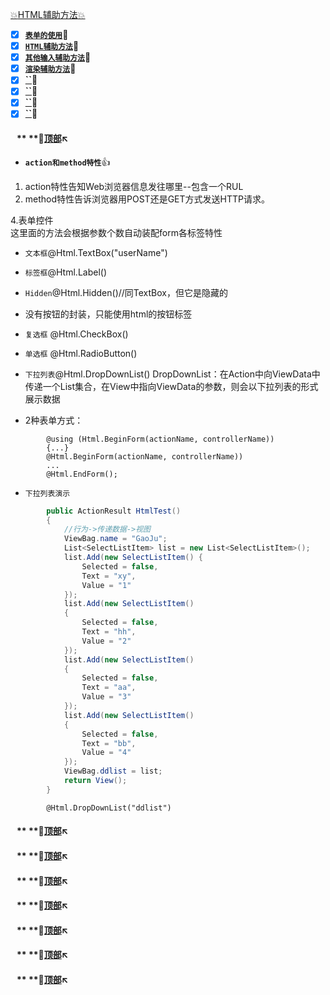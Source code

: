 
<a  id="top" href="#top">:collision:HTML辅助方法:collision: </a>


- [x] <a href="#01">**`表单的使用`**</a>:sunflower:
- [x] <a href="#02">**`HTML辅助方法`**</a>:sunflower:
- [x] <a href="#03">**`其他输入辅助方法`**</a>:sunflower:
- [x] <a href="#04">**`渲染辅助方法`**</a>:sunflower:
- [x] <a href="#05">**``**</a>:sunflower:
- [x] <a href="#06">**``**</a>:sunflower:
- [x] <a href="#07">**``**</a>:sunflower:
- [x] <a href="#08">**``**</a>:sunflower:

#### &nbsp;&nbsp; <a id="01">** **</a>:flags:<a href="#top">顶部</a>:arrow_upper_left:

* **`action和method特性`**:+1:
1. action特性告知Web浏览器信息发往哪里--包含一个RUL
2. method特性告诉浏览器用POST还是GET方式发送HTTP请求。


4.表单控件  
这里面的方法会根据参数个数自动装配form各标签特性
* `文本框`@Html.TextBox("userName")
* `标签框`@Html.Label()
* `Hidden`@Html.Hidden()//同TextBox，但它是隐藏的   
* 没有按钮的封装，只能使用html的按钮标签
* `复选框` @Html.CheckBox()
* `单选框` @Html.RadioButton()
* `下拉列表`@Html.DropDownList()  DropDownList：在Action中向ViewData中传递一个List<SelectListltem>集合，在View中指向ViewData的参数，则会以下拉列表的形式展示数据

* 2种表单方式：
    
```razor
        @using (Html.BeginForm(actionName, controllerName))
        {...}
        @Html.BeginForm(actionName, controllerName))
        ...
        @Html.EndForm();
```

* `下拉列表演示`
```csharp
        public ActionResult HtmlTest()
        {
            //行为->传递数据->视图
            ViewBag.name = "GaoJu";
            List<SelectListItem> list = new List<SelectListItem>();
            list.Add(new SelectListItem() {
                Selected = false,
                Text = "xy",
                Value = "1"
            });
            list.Add(new SelectListItem()
            {
                Selected = false,
                Text = "hh",
                Value = "2"
            });
            list.Add(new SelectListItem()
            {
                Selected = false,
                Text = "aa",
                Value = "3"
            });
            list.Add(new SelectListItem()
            {
                Selected = false,
                Text = "bb",
                Value = "4"
            });
            ViewBag.ddlist = list;
            return View();
        }
```

```razor
        @Html.DropDownList("ddlist")
```




#### &nbsp;&nbsp; <a id="02">** **</a>:flags:<a href="#top">顶部</a>:arrow_upper_left:


#### &nbsp;&nbsp; <a id="03">** **</a>:flags:<a href="#top">顶部</a>:arrow_upper_left:


#### &nbsp;&nbsp; <a id="04">** **</a>:flags:<a href="#top">顶部</a>:arrow_upper_left:


#### &nbsp;&nbsp; <a id="05">** **</a>:flags:<a href="#top">顶部</a>:arrow_upper_left:


#### &nbsp;&nbsp; <a id="06">** **</a>:flags:<a href="#top">顶部</a>:arrow_upper_left:


#### &nbsp;&nbsp; <a id="07">** **</a>:flags:<a href="#top">顶部</a>:arrow_upper_left:


#### &nbsp;&nbsp; <a id="08">** **</a>:flags:<a href="#top">顶部</a>:arrow_upper_left:




